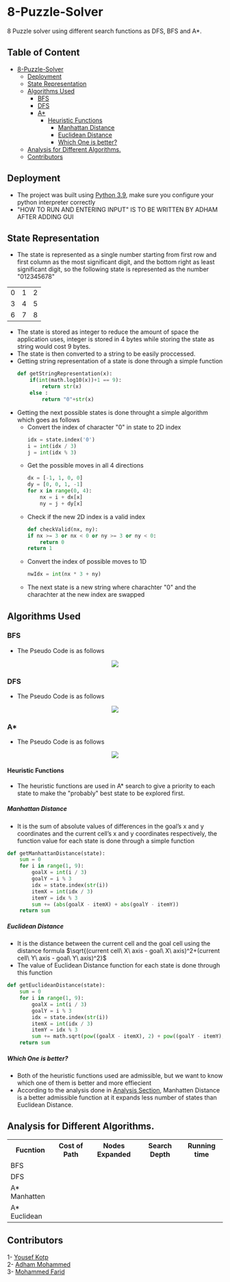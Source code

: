 # 8-Puzzle-Solver
8 Puzzle solver using different search functions as DFS, BFS and A*.
## Table of Content
- [8-Puzzle-Solver](#8-puzzle-solver)
  * [Deployment](#deployment)
  * [State Representation](#state-representation)
  * [Algorithms Used](#algorithms-used)
    + [BFS](#bfs)
    + [DFS](#dfs)
    + [A*](#a)
      - [Heuristic Functions](#heuristic-functions)
        * [Manhattan Distance](#manhattan-distance)
        * [Euclidean Distance](#euclidean-distance)
        * [Which One is better?](#which-one-is-better)
  * [Analysis for Different Algorithms.](#analysis-for-different-algorithms)
  * [Contributors](#contributors)
## Deployment
- The project was built using [Python 3.9](https://www.python.org/downloads/release/python-390/), make sure you configure your python interpreter correctly
- "HOW TO RUN AND ENTERING INPUT" IS TO BE WRITTEN BY ADHAM AFTER ADDING GUI

## State Representation
- The state is represented as a single number starting from first row and first column as the most significant digit, and the bottom right as least significant digit, so the following state is represented as the number "012345678"
<table align="center">
  <tr>
    <td>0</td>
    <td>1</td>
    <td>2</td>
  </tr>
  <tr>
    <td>3</td>
    <td>4</td>
    <td>5</td>
  </tr>
  <tr>
    <td>6</td>
    <td>7</td>
    <td>8</td>
  </tr>
</table>

- The state is stored as integer to reduce the amount of space the application uses, integer is stored in 4 bytes while storing the state as string would cost 9 bytes.
- The state is then converted to a string to be easily proccessed.
- Getting string representation of a state is done through a simple function
  ```python
  def getStringRepresentation(x):
      if(int(math.log10(x))+1 == 9):
          return str(x)
      else :
          return "0"+str(x)   
  ```
- Getting the next possible states is done throught a simple algorithm which goes as follows
  * Convert the index of character "0" in state to 2D index
    ```python
    idx = state.index('0')
    i = int(idx / 3)
    j = int(idx % 3)
    ```
  * Get the possible moves in all 4 directions
    ```python
    dx = [-1, 1, 0, 0]
    dy = [0, 0, 1, -1]
    for x in range(0, 4):
        nx = i + dx[x]
        ny = j + dy[x]
    ```
  * Check if the new 2D index is a valid index 
    ```python
    def checkValid(nx, ny):
    if nx >= 3 or nx < 0 or ny >= 3 or ny < 0:
        return 0
    return 1
    ```
  * Convert the index of possible moves to 1D 
    ```python
    nwIdx = int(nx * 3 + ny)
    ```
  * The next state is a new string where charachter "0" and the charachter at the new index are swapped

## Algorithms Used

### BFS
- The Pseudo Code is as follows
<div align="center">
  <img src="https://user-images.githubusercontent.com/41492875/198839559-d55a264e-4255-446b-b0d7-fd1b7f19ff62.png">
</div>

### DFS
- The Pseudo Code is as follows
<div align="center">
  <img src="https://user-images.githubusercontent.com/41492875/198839573-e99d6fd4-abcf-4981-9872-a6a55db53741.png">
</div>

### A*
- The Pseudo Code is as follows
<div align="center">
  <img src="https://user-images.githubusercontent.com/41492875/198839586-5200fea8-8c5e-4c43-82d9-553e1ef9a1c1.png">
</div>

#### Heuristic Functions
- The heuristic functions are used in A* search to give a priority to each state to make the "probably" best state to be explored first.
##### Manhattan Distance
- It is the sum of absolute values of differences in the goal’s x and y coordinates and the current cell’s x and y coordinates respectively, the function value for each state is done through a simple function 
```python
def getManhattanDistance(state):
    sum = 0
    for i in range(1, 9):
        goalX = int(i / 3)
        goalY = i % 3
        idx = state.index(str(i))
        itemX = int(idx / 3)
        itemY = idx % 3
        sum += (abs(goalX - itemX) + abs(goalY - itemY))
    return sum
```
##### Euclidean Distance
- It is the distance between the current cell and the goal cell using the distance formula
    $\sqrt{(current cell\ X\  axis - goal\ X\ axis)^2+(current cell\ Y\ axis - goal\ Y\ axis)^2}$
- The value of Euclidean Distance function for each state is done through this function
```python
def getEuclideanDistance(state):
    sum = 0
    for i in range(1, 9):
        goalX = int(i / 3)
        goalY = i % 3
        idx = state.index(str(i))
        itemX = int(idx / 3)
        itemY = idx % 3
        sum += math.sqrt(pow((goalX - itemX), 2) + pow((goalY - itemY), 2))
    return sum
```
##### Which One is better?
- Both of the heuristic functions used are admissible, but we want to know which one of them is better and more effiecient 
- According to the analysis done in [Analysis Section](#analysis-for-different-algorithms), Manhatten Distance is a better admissible function at it expands less number of states than Euclidean Distance.

## Analysis for Different Algorithms.
<table align="center">
  <tr>
    <th>Fucntion</th>
    <th>Cost of Path</th>
    <th>Nodes Expanded</th>
    <th>Search Depth</th>
    <th>Running time</th>
  </tr>
  <tr>
    <td>BFS</td>
  </tr>
  <tr>
    <td>DFS</td>
  </tr>
  <tr>
    <td>A* Manhatten</td>
  </tr>
  <tr>
    <td>A* Euclidean</td>
  </tr>
</table>

## Contributors
1- [Yousef Kotp](https://github.com/yousefkotp)\
2- [Adham Mohammed](https://github.com/adhammohamed1)\
3- [Mohammed Farid](https://github.com/MohamedFarid612)
